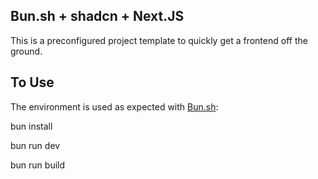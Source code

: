 ## Bun.sh + shadcn + Next.JS

This is a preconfigured project template to quickly get a frontend off the ground.

## To Use
The environment is used as expected with [Bun.sh](https://bun.sh/docs/installation):

bun install

bun run dev

bun run build